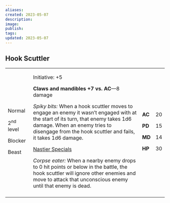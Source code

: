 ```yaml
---
aliases: 
created: 2023-05-07
description: 
image: 
publish: 
tags: 
updated: 2023-05-07
---
```


## Hook Scuttler

<table>
<colgroup>
<col style="width: 16%" />
<col style="width: 72%" />
<col style="width: 5%" />
<col style="width: 5%" />
</colgroup>
<tbody>
<tr class="odd">
<td><p>Normal</p>
<p>2<sup>nd</sup> level</p>
<p>Blocker</p>
<p>Beast</p></td>
<td><p>Initiative: +5</p>
<p><strong>Claws and mandibles +7 vs. AC</strong>—8 damage</p>
<p><em>Spiky bits:</em> When a hook scuttler moves to engage an enemy it
wasn’t engaged with at the start of its turn, that enemy takes 1d6
damage. When an enemy tries to disengage from the hook scuttler and
fails, it takes 1d6 damage.</p>
<p><u>Nastier Specials</u></p>
<p><em>Corpse eater:</em> When a nearby enemy drops to 0 hit points or
below in the battle, the hook scuttler will ignore other enemies and
move to attack that unconscious enemy until that enemy is dead.</p></td>
<td><p><strong>AC</strong></p>
<p><strong>PD</strong></p>
<p><strong>MD</strong></p>
<p><strong>HP</strong></p></td>
<td><p>20</p>
<p>15</p>
<p>14</p>
<p>30</p></td>
</tr>
<tr class="even">
<td></td>
<td></td>
<td></td>
<td></td>
</tr>
</tbody>
</table>

